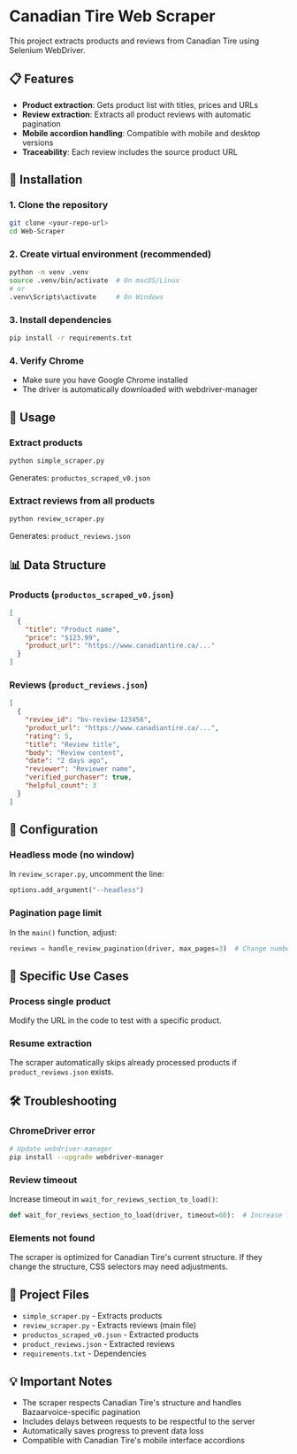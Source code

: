 # Canadian Tire Web Scraper

This project extracts products and reviews from Canadian Tire using Selenium WebDriver.

## 📋 Features

- **Product extraction**: Gets product list with titles, prices and URLs
- **Review extraction**: Extracts all product reviews with automatic pagination
- **Mobile accordion handling**: Compatible with mobile and desktop versions
- **Traceability**: Each review includes the source product URL

## 🚀 Installation

### 1. Clone the repository
```bash
git clone <your-repo-url>
cd Web-Scraper
```

### 2. Create virtual environment (recommended)
```bash
python -m venv .venv
source .venv/bin/activate  # On macOS/Linux
# or
.venv\Scripts\activate     # On Windows
```

### 3. Install dependencies
```bash
pip install -r requirements.txt
```

### 4. Verify Chrome
- Make sure you have Google Chrome installed
- The driver is automatically downloaded with webdriver-manager

## 📖 Usage

### Extract products
```bash
python simple_scraper.py
```
Generates: `productos_scraped_v0.json`

### Extract reviews from all products
```bash
python review_scraper.py
```
Generates: `product_reviews.json`

## 📊 Data Structure

### Products (`productos_scraped_v0.json`)
```json
[
  {
    "title": "Product name",
    "price": "$123.99",
    "product_url": "https://www.canadiantire.ca/..."
  }
]
```

### Reviews (`product_reviews.json`)
```json
[
  {
    "review_id": "bv-review-123456",
    "product_url": "https://www.canadiantire.ca/...",
    "rating": 5,
    "title": "Review title",
    "body": "Review content",
    "date": "2 days ago",
    "reviewer": "Reviewer name",
    "verified_purchaser": true,
    "helpful_count": 3
  }
]
```

## 🔧 Configuration

### Headless mode (no window)
In `review_scraper.py`, uncomment the line:
```python
options.add_argument("--headless")
```

### Pagination page limit
In the `main()` function, adjust:
```python
reviews = handle_review_pagination(driver, max_pages=3)  # Change number
```

## 🎯 Specific Use Cases

### Process single product
Modify the URL in the code to test with a specific product.

### Resume extraction
The scraper automatically skips already processed products if `product_reviews.json` exists.

## 🛠️ Troubleshooting

### ChromeDriver error
```bash
# Update webdriver-manager
pip install --upgrade webdriver-manager
```

### Review timeout
Increase timeout in `wait_for_reviews_section_to_load()`:
```python
def wait_for_reviews_section_to_load(driver, timeout=60):  # Increase from 30 to 60
```

### Elements not found
The scraper is optimized for Canadian Tire's current structure. If they change the structure, CSS selectors may need adjustments.

## 📁 Project Files

- `simple_scraper.py` - Extracts products
- `review_scraper.py` - Extracts reviews (main file)
- `productos_scraped_v0.json` - Extracted products
- `product_reviews.json` - Extracted reviews
- `requirements.txt` - Dependencies

## 💡 Important Notes

- The scraper respects Canadian Tire's structure and handles Bazaarvoice-specific pagination
- Includes delays between requests to be respectful to the server
- Automatically saves progress to prevent data loss
- Compatible with Canadian Tire's mobile interface accordions
